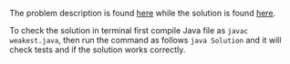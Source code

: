 The problem description is found [here](https://leetcode.com/problems/the-k-weakest-rows-in-a-matrix/?envType=daily-question&envId=2023-09-18) while the solution is found [here](https://github.com/aurimas13/Solutions-To-Problems/blob/main/LeetCode/Java%20Solutions/The%20K%20Weakest%20Rows%20in%20a%20Matrix/weakest.java).

To check the solution in terminal first compile Java file as `javac weakest.java`, then run the command as follows `java Solution` and it will check tests and if the solution works correctly.
